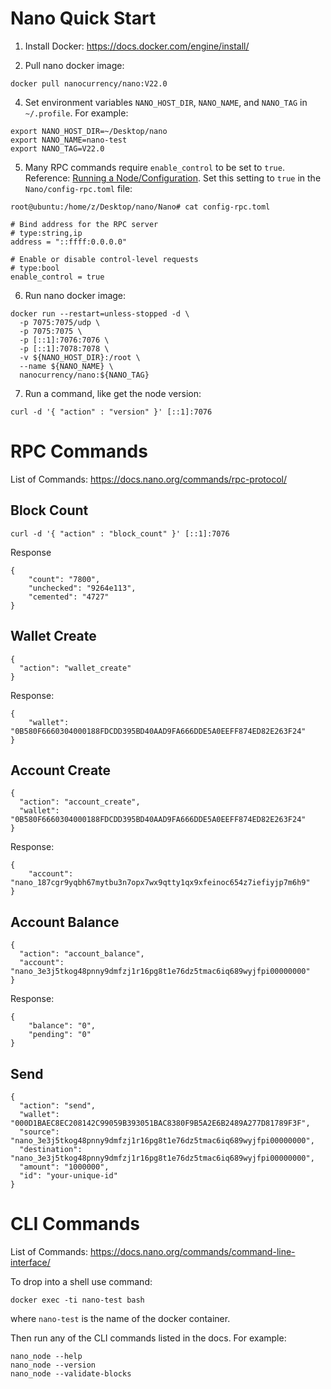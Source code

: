 # Nano Quick Start

1. Install Docker: https://docs.docker.com/engine/install/

2. Pull nano docker image:

```
docker pull nanocurrency/nano:V22.0
```

4. Set environment variables `NANO_HOST_DIR`, `NANO_NAME`, and `NANO_TAG` in `~/.profile`. For example:

```
export NANO_HOST_DIR=~/Desktop/nano
export NANO_NAME=nano-test
export NANO_TAG=V22.0
```

5. Many RPC commands require `enable_control` to be set to `true`. Reference: [Running a Node/Configuration](https://docs.nano.org/running-a-node/configuration/). Set this setting to `true` in the `Nano/config-rpc.toml` file:

```
root@ubuntu:/home/z/Desktop/nano/Nano# cat config-rpc.toml 

# Bind address for the RPC server
# type:string,ip
address = "::ffff:0.0.0.0"

# Enable or disable control-level requests
# type:bool
enable_control = true
```

6. Run nano docker image:

```
docker run --restart=unless-stopped -d \
  -p 7075:7075/udp \
  -p 7075:7075 \
  -p [::1]:7076:7076 \
  -p [::1]:7078:7078 \
  -v ${NANO_HOST_DIR}:/root \
  --name ${NANO_NAME} \
  nanocurrency/nano:${NANO_TAG}
```

7. Run a command, like get the node version:
```
curl -d '{ "action" : "version" }' [::1]:7076
```

# RPC Commands

List of Commands: https://docs.nano.org/commands/rpc-protocol/

## Block Count
```
curl -d '{ "action" : "block_count" }' [::1]:7076
```
Response
```
{
    "count": "7800",
    "unchecked": "9264e113",
    "cemented": "4727"
}
```

## Wallet Create

```
{
  "action": "wallet_create"
}
```

Response:
```
{
    "wallet": "0B580F6660304000188FDCDD395BD40AAD9FA666DDE5A0EEFF874ED82E263F24"
}
```

## Account Create

```
{ 
  "action": "account_create",
  "wallet": "0B580F6660304000188FDCDD395BD40AAD9FA666DDE5A0EEFF874ED82E263F24"
}
```

Response:
```
{
    "account": "nano_187cgr9yqbh67mytbu3n7opx7wx9qtty1qx9xfeinoc654z7iefiyjp7m6h9"
}
```

## Account Balance
```
{
  "action": "account_balance",
  "account": "nano_3e3j5tkog48pnny9dmfzj1r16pg8t1e76dz5tmac6iq689wyjfpi00000000"
}
```

Response:
```
{
    "balance": "0",
    "pending": "0"
}
```

## Send
```
{
  "action": "send",
  "wallet": "000D1BAEC8EC208142C99059B393051BAC8380F9B5A2E6B2489A277D81789F3F",
  "source": "nano_3e3j5tkog48pnny9dmfzj1r16pg8t1e76dz5tmac6iq689wyjfpi00000000",
  "destination": "nano_3e3j5tkog48pnny9dmfzj1r16pg8t1e76dz5tmac6iq689wyjfpi00000000",
  "amount": "1000000",
  "id": "your-unique-id"
}
```

# CLI Commands

List of Commands: https://docs.nano.org/commands/command-line-interface/

To drop into a shell use command:
```
docker exec -ti nano-test bash
```
where `nano-test` is the name of the docker container.

Then run any of the CLI commands listed in the docs. For example:
```
nano_node --help
nano_node --version
nano_node --validate-blocks
```
